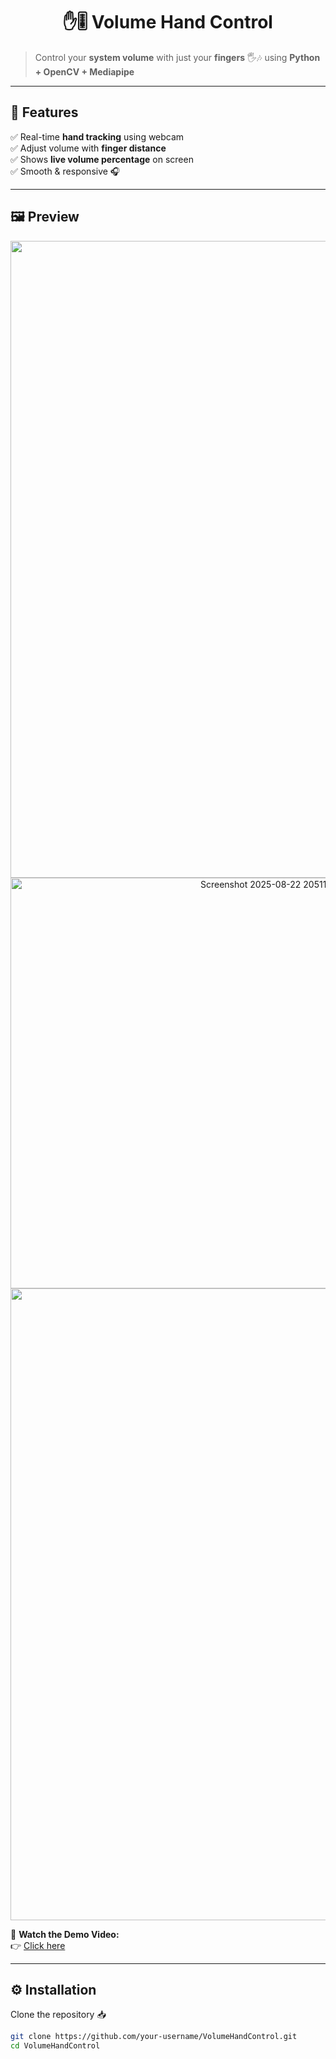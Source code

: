 <h1 align="center"> ✋🎚️ Volume Hand Control </h1>

> Control your **system volume** with just your **fingers** 🖐️🎶 using **Python + OpenCV + Mediapipe**  

---

## 🌟 Features
✅ Real-time **hand tracking** using webcam  
✅ Adjust volume with **finger distance**  
✅ Shows **live volume percentage** on screen  
✅ Smooth & responsive 🎧  

---

## 🖼️ Preview 

<p align="center">
<img width="1919" height="1019" alt="Screenshot 2025-08-22 205212" src="https://github.com/user-attachments/assets/c086df65-a213-4d19-8230-52941bb4fba4" />

<img width="802" height="657" alt="Screenshot 2025-08-22 205118" src="https://github.com/user-attachments/assets/50feec9d-ecc9-426c-82d5-09743a39a034" />

<img width="1913" height="1011" alt="Screenshot 2025-08-22 205046" src="https://github.com/user-attachments/assets/fc0907d7-8379-4ca7-ae44-5321479f1cc6" />
</p>

🎥 **Watch the Demo Video:**  
👉 [Click here](https://youtu.be/your_video_link)  

---

## ⚙️ Installation  

Clone the repository 📥  

```bash
git clone https://github.com/your-username/VolumeHandControl.git
cd VolumeHandControl
